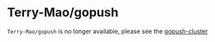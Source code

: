 # Terry-Mao/gopush
`Terry-Mao/gopush` is no longer available, please see the [gopush-cluster](https://github.com/Terry-Mao/gopush-cluster)
